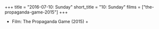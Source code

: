 +++
title = "2016-07-10: Sunday"
short_title = "10: Sunday"
films = ["the-propaganda-game-2015"]
+++


* Film: The Propaganda Game (2015) +
